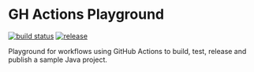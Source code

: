 # GH Actions Playground

[![build status](https://img.shields.io/github/actions/workflow/status/aliesbelik/gha-playground/ci.yml?branch=main&label=build&color=green&style=flat-square)](https://github.com/aliesbelik/gha-playground/actions/workflows/ci.yml)
[![release](https://img.shields.io/github/v/release/aliesbelik/gha-playground?label=release&color=blue&style=flat-square)](https://github.com/aliesbelik/gha-playground/releases/latest)

Playground for workflows using GitHub Actions to build, test, release and publish a sample Java project.
